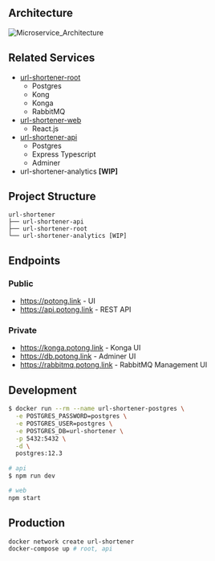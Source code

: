 ## Architecture
![Microservice_Architecture](https://i.imgur.com/uX1Qg1C.png)

## Related Services
* [url-shortener-root](https://github.com/Daivasmara/url-shortener-root)
  * Postgres
  * Kong
  * Konga
  * RabbitMQ
* [url-shortener-web](https://github.com/Daivasmara/url-shortener-web)
  * React.js
* [url-shortener-api](https://github.com/Daivasmara/url-shortener-api)
  * Postgres
  * Express Typescript
  * Adminer
* url-shortener-analytics **[WIP]**

## Project Structure
```
url-shortener
├── url-shortener-api
├── url-shortener-root
└── url-shortener-analytics [WIP]
```

## Endpoints
### Public
* https://potong.link - UI
* https://api.potong.link - REST API

### Private
* https://konga.potong.link - Konga UI
* https://db.potong.link - Adminer UI
* https://rabbitmq.potong.link - RabbitMQ Management UI

## Development
```sh
$ docker run --rm --name url-shortener-postgres \
  -e POSTGRES_PASSWORD=postgres \
  -e POSTGRES_USER=postgres \
  -e POSTGRES_DB=url-shortener \
  -p 5432:5432 \
  -d \
  postgres:12.3
  
# api
$ npm run dev

# web
npm start
```

## Production
```sh
docker network create url-shortener
docker-compose up # root, api
```
